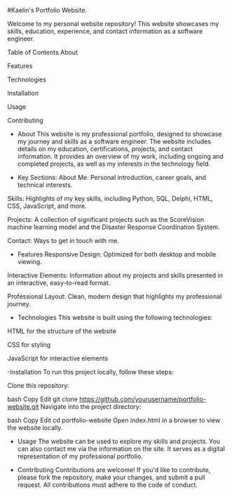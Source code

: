 #Kaelin's Portfolio Website.

Welcome to my personal website repository! This website showcases my skills, education, experience, and contact information as a software engineer.

Table of Contents
About

Features

Technologies

Installation

Usage

Contributing

- About
This website is my professional portfolio, designed to showcase my journey and skills as a software engineer. The website includes details on my education, certifications, projects, and contact information. It provides an overview of my work, including ongoing and completed projects, as well as my interests in the technology field.

- Key Sections:
About Me: Personal introduction, career goals, and technical interests.

Skills: Highlights of my key skills, including Python, SQL, Delphi, HTML, CSS, JavaScript, and more.

Projects: A collection of significant projects such as the ScoreVision machine learning model and the Disaster Response Coordination System.

Contact: Ways to get in touch with me.

- Features
Responsive Design: Optimized for both desktop and mobile viewing.

Interactive Elements: Information about my projects and skills presented in an interactive, easy-to-read format.

Professional Layout: Clean, modern design that highlights my professional journey.

- Technologies
This website is built using the following technologies:

HTML for the structure of the website

CSS for styling

JavaScript for interactive elements


-Installation
To run this project locally, follow these steps:

Clone this repository:

bash
Copy
Edit
git clone https://github.com/yourusername/portfolio-website.git
Navigate into the project directory:

bash
Copy
Edit
cd portfolio-website
Open index.html in a browser to view the website locally.

- Usage
The website can be used to explore my skills and projects. You can also contact me via the information on the site. It serves as a digital representation of my professional portfolio.

- Contributing
Contributions are welcome! If you'd like to contribute, please fork the repository, make your changes, and submit a pull request. All contributions must adhere to the code of conduct.
